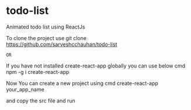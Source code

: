 # todo-list
Animated todo list using ReactJs 

To clone the project use 
git clone https://github.com/sarveshcchauhan/todo-list

    OR 
If you have not installed create-react-app globally you can use below cmd
  npm -g i create-react-app
  
Now You can create a new project using cmd 
  create-react-app your_app_name
 
 and copy the src file and run
